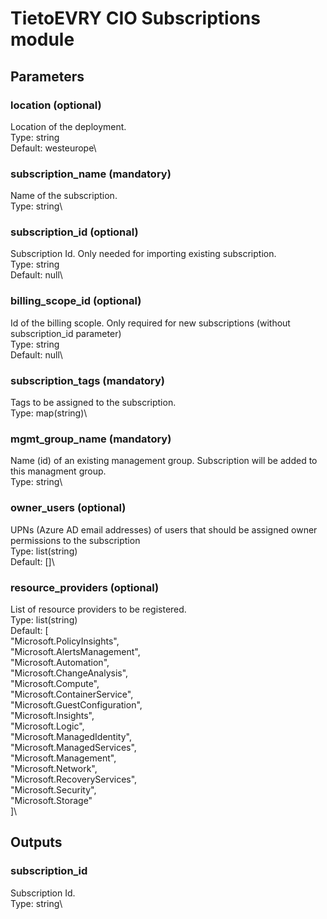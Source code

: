 # TietoEVRY CIO Subscriptions module

## Parameters
### location (optional)
Location of the deployment.\
Type: string\
Default: westeurope\

### subscription_name (mandatory)
Name of the subscription.\
Type: string\

### subscription_id (optional)
Subscription Id. Only needed for importing existing subscription.\
Type: string\
Default: null\

### billing_scope_id (optional)
Id of the billing scople. Only required for new subscriptions (without subscription_id parameter)\
Type: string\
Default: null\

### subscription_tags (mandatory)
Tags to be assigned to the subscription.\
Type: map(string)\

### mgmt_group_name (mandatory)
Name (id) of an existing management group. Subscription will be added to this managment group.\
Type: string\

### owner_users (optional)
UPNs (Azure AD email addresses) of users that should be assigned owner permissions to the subscription\
Type: list(string)\
Default: []\

### resource_providers (optional)
List of resource providers to be registered.\
Type: list(string)\
Default: [\
    "Microsoft.PolicyInsights",\
    "Microsoft.AlertsManagement",\
    "Microsoft.Automation",\
    "Microsoft.ChangeAnalysis",\
    "Microsoft.Compute",\
    "Microsoft.ContainerService",\
    "Microsoft.GuestConfiguration",\
    "Microsoft.Insights",\
    "Microsoft.Logic",\
    "Microsoft.ManagedIdentity",\
    "Microsoft.ManagedServices",\
    "Microsoft.Management",\
    "Microsoft.Network",\
    "Microsoft.RecoveryServices",\
    "Microsoft.Security",\
    "Microsoft.Storage"\
  ]\


## Outputs
### subscription_id
Subscription Id.\
Type: string\